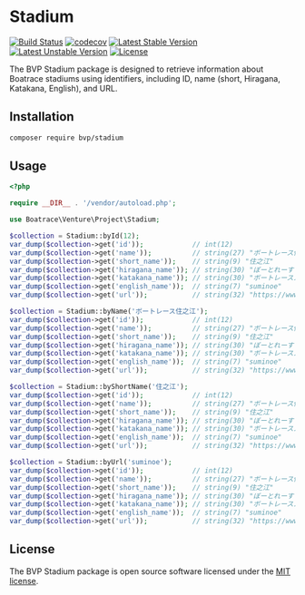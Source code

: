 # Stadium

[![Build Status](https://github.com/BoatraceVentureProject/Stadium/workflows/Tests/badge.svg)](https://github.com/BoatraceVentureProject/Stadium/actions?query=workflow%3Atests)
[![codecov](https://codecov.io/gh/BoatraceVentureProject/Stadium/graph/badge.svg?token=RJmoRn6NXp)](https://codecov.io/gh/BoatraceVentureProject/Stadium)
[![Latest Stable Version](https://poser.pugx.org/bvp/stadium/v/stable)](https://packagist.org/packages/bvp/stadium)
[![Latest Unstable Version](https://poser.pugx.org/bvp/stadium/v/unstable)](https://packagist.org/packages/bvp/stadium)
[![License](https://poser.pugx.org/bvp/stadium/license)](https://packagist.org/packages/bvp/stadium)

The BVP Stadium package is designed to retrieve information about Boatrace stadiums using identifiers, including ID, name (short, Hiragana, Katakana, English), and URL.

## Installation
```bash
composer require bvp/stadium
```

## Usage
```php
<?php

require __DIR__ . '/vendor/autoload.php';

use Boatrace\Venture\Project\Stadium;

$collection = Stadium::byId(12);
var_dump($collection->get('id'));            // int(12)
var_dump($collection->get('name'));          // string(27) "ボートレース住之江"
var_dump($collection->get('short_name'));    // string(9) "住之江"
var_dump($collection->get('hiragana_name')); // string(30) "ぼーとれーすすみのえ"
var_dump($collection->get('katakana_name')); // string(30) "ボートレーススミノエ"
var_dump($collection->get('english_name'));  // string(7) "suminoe"
var_dump($collection->get('url'));           // string(32) "https://www.boatrace-suminoe.jp/"

$collection = Stadium::byName('ボートレース住之江');
var_dump($collection->get('id'));            // int(12)
var_dump($collection->get('name'));          // string(27) "ボートレース住之江"
var_dump($collection->get('short_name'));    // string(9) "住之江"
var_dump($collection->get('hiragana_name')); // string(30) "ぼーとれーすすみのえ"
var_dump($collection->get('katakana_name')); // string(30) "ボートレーススミノエ"
var_dump($collection->get('english_name'));  // string(7) "suminoe"
var_dump($collection->get('url'));           // string(32) "https://www.boatrace-suminoe.jp/"

$collection = Stadium::byShortName('住之江');
var_dump($collection->get('id'));            // int(12)
var_dump($collection->get('name'));          // string(27) "ボートレース住之江"
var_dump($collection->get('short_name'));    // string(9) "住之江"
var_dump($collection->get('hiragana_name')); // string(30) "ぼーとれーすすみのえ"
var_dump($collection->get('katakana_name')); // string(30) "ボートレーススミノエ"
var_dump($collection->get('english_name'));  // string(7) "suminoe"
var_dump($collection->get('url'));           // string(32) "https://www.boatrace-suminoe.jp/"

$collection = Stadium::byUrl('suminoe');
var_dump($collection->get('id'));            // int(12)
var_dump($collection->get('name'));          // string(27) "ボートレース住之江"
var_dump($collection->get('short_name'));    // string(9) "住之江"
var_dump($collection->get('hiragana_name')); // string(30) "ぼーとれーすすみのえ"
var_dump($collection->get('katakana_name')); // string(30) "ボートレーススミノエ"
var_dump($collection->get('english_name'));  // string(7) "suminoe"
var_dump($collection->get('url'));           // string(32) "https://www.boatrace-suminoe.jp/"
```

## License
The BVP Stadium package is open source software licensed under the [MIT license](LICENSE).

